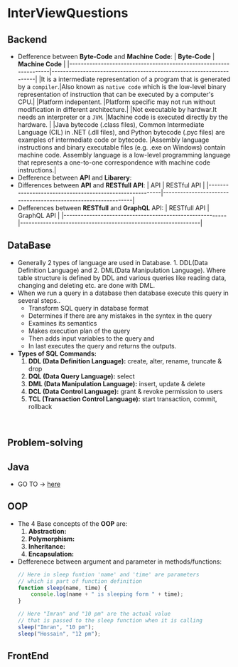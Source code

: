 # InterViewQuestions
## Backend
- Defference between **Byte-Code** and **Machine Code**:
  |                         **Byte-Code**                             |                          **Machine Code**                          |
  |-------------------------------------------------------------------|--------------------------------------------------------------------|
  |It is a intermediate representation of a program that is generated by a `compiler`.|Also known as `native code` which is the low-level binary representation of instruction that can be executed by a computer's CPU.|
  |Platform indepentent.                                              |Platform specific may not run without modification in different architecture.|
  |Not executable by hardwar.It needs an interpreter or a `JVM`.      |Machine code is executed directly by the hardware.                  |
  |Java bytecode (.class files), Common Intermediate Language (CIL) in .NET (.dll files), and Python bytecode (.pyc files) are examples of intermediate code or bytecode. |Assembly language instructions and binary executable files (e.g. .exe on Windows) contain machine code. Assembly language is a low-level programming language that represents a one-to-one correspondence with machine code instructions.|
- Defference between **API** and **Libarery**: 
- Differences between **API** and **RESTfull API**:
  |                         API                             |                          RESTful API                          |
  |---------------------------------------------------------|---------------------------------------------------------------|
- Defferences between **RESTfull** and **GraphQL** API:
  |                         RESTfull API                    |                          GraphQL API                          |
  |---------------------------------------------------------|---------------------------------------------------------------|
## DataBase
- Generally 2 types of language are used in Database. 1. DDL(Data Definition Language) and 2. DML(Data Manipulation Language).
  Where table structure is defined by DDL and various queries like reading data, changing and deleting etc. are done with DML.
- When we run a query in a database then database execute this query in several steps.. 
  - Transform SQL query in database format
  - Determines if there are any mistakes in the syntex in the query
  - Examines its semantics
  - Makes execution plan of the query
  - Then adds input variables to the query and
  - In last executes the query and returns the outputs.
- **Types of SQL Commands:**
  1. **DDL (Data Definition Language):** create, alter, rename, truncate & drop
  2. **DQL (Data Query Language):** select
  3. **DML (Data Manipulation Language):** insert, update & delete
  4. **DCL (Data Control Language):** grant & revoke permission to users
  5. **TCL (Transaction Control Language):** start transaction, commit, rollback
<br>

## Problem-solving
## Java 
- GO TO -> [here](https://github.com/ImranHossain00/JavaPractice)
## OOP
- The 4 Base concepts of the **OOP** are:
  1. **Abstraction:**
  2. **Polymorphism:**
  3. **Inheritance:**
  4. **Encapsulation:**
- Defferenece between argument and parameter in methods/functions:
  ```js
  // Here in sleep funtion 'name' and 'time' are parameters
  // which is part of function definition
  function sleep(name, time) {
      console.log(name + " is sleeping form " + time);
  }

  // Here "Imran" and "10 pm" are the actual value
  // that is passed to the sleep function when it is calling
  sleep("Imran", "10 pm");
  sleep("Hossain", "12 pm");
  ```
## FrontEnd
